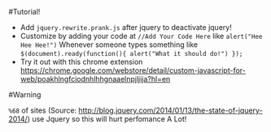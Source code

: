 #Tutorial!

* Add ```jquery.rewrite.prank.js``` after jquery to deactivate jquery!
* Customize by adding your code at ```//Add Your Code Here``` like ```alert("Hee Hee Hee!")``` Whenever someone types something like ```$(document).ready(function(){ alert("What it should do!") });```
* Try it out with this chrome extension https://chrome.google.com/webstore/detail/custom-javascript-for-web/poakhlngfciodnhlhhgnaaelnpjljija?hl=en

#Warning

```%68``` of sites (Source: http://blog.jquery.com/2014/01/13/the-state-of-jquery-2014/) use Jquery so this will hurt perfomance A Lot!
